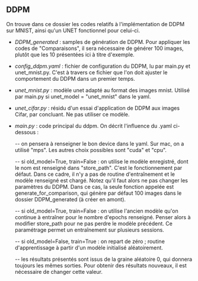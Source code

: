 <h2>DDPM</h2>

On trouve dans ce dossier les codes relatifs à l'implémentation de DDPM sur MNIST, ainsi qu'un UNET fonctionnel pour celui-ci. 

- <i> DDPM_generated </i> : samples de génération de DDPM. Pour appliquer les codes de "Comparaisons", il sera nécessaire de générer 100 images, plutôt que les 10 présentées ici à titre d'exemple.
- <i> config_ddpm.yaml </i> : fichier de configuration du DDPM, lu par main.py et unet_mnist.py. C'est à travers ce fichier que l'on doit ajuster le comportement du DDPM dans un premier temps.
- <i> unet_mnist.py </i> : modèle unet adapté au format des images mnist. Utilisé par main.py si unet_model = "unet_mnist" dans le yaml.
- <i> unet_cifar.py </i> : résidu d'un essai d'application de DDPM aux images Cifar, par concluant. Ne pas utiliser ce modèle.

- <i> main.py </i> : code principal du ddpm. On décrit l'influence du .yaml ci-dessous :

  -- on pensera à renseigner le bon device dans le yaml. Sur mac, on a utilisé "mps". Les autres choix possibles sont "cuda" et "cpu".

  -- si old_model=True, train=False : on utilise le modèle enregistré, dont le nom est renseigné dans "store_path". C'est le fonctionnement par défaut. Dans ce cadre, il n'y a pas de routine d'entraînement et le modèle renseigné est chargé. Notez qu'il faut alors ne pas changer les paramètres du DDPM.
    Dans ce cas, la seule fonction appelée est generate_for_comparison, qui génère par défaut 100 images dans le dossier DDPM_generated (à créer en amont).

  -- si old_model=True, train=False : on utilise l'ancien modèle qu'on continue à entraîner pour le nombre d'epochs renseigné. Penser alors à modifier store_path pour ne pas perdre le modèle précédent. Ce paramétrage permet un entraînement sur plusieurs sessions.

  -- si old_model=False, train=True : on repart de zéro ; routine d'apprentissage à partir d'un modèle initialisé aléatoirement.
  
  -- les résultats présentés sont issus de la graine aléatoire 0, qui donnera toujours les mêmes sorties. Pour obtenir des résultats nouveaux, il est nécessaire de changer cette valeur.

  
  
  
